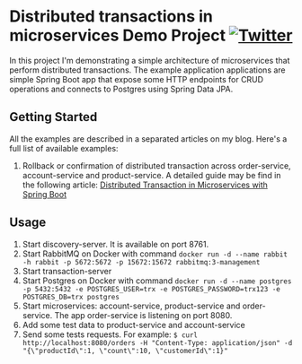 # Distributed transactions in microservices Demo Project [![Twitter](https://img.shields.io/twitter/follow/piotr_minkowski.svg?style=social&logo=twitter&label=Follow%20Me)](https://twitter.com/piotr_minkowski)

In this project I'm demonstrating a simple architecture of microservices that perform distributed transactions. The example application applications are simple Spring Boot app that expose some HTTP endpoints for CRUD operations and connects to Postgres using Spring Data JPA.

## Getting Started 
All the examples are described in a separated articles on my blog. Here's a full list of available examples:
1. Rollback or confirmation of distributed transaction across order-service, account-service and product-service. A detailed guide may be find in the following article: [Distributed Transaction in Microservices with Spring Boot](https://piotrminkowski.com/2020/06/19/distributed-transactions-in-microservices-with-spring-boot/)

## Usage
1. Start discovery-server. It is available on port 8761.
2. Start RabbitMQ on Docker with command `docker run -d --name rabbit -h rabbit -p 5672:5672 -p 15672:15672 rabbitmq:3-management`
3. Start transaction-server
4. Start Postgres on Docker with command `docker run -d --name postgres -p 5432:5432 -e POSTGRES_USER=trx -e POSTGRES_PASSWORD=trx123 -e POSTGRES_DB=trx postgres`
4. Start microservices: account-service, product-service and order-service. The app order-service is listening on port 8080.
5. Add some test data to product-service and account-service
5. Send some tests requests. For example: `$ curl http://localhost:8080/orders -H "Content-Type: application/json" -d "{\"productId\":1, \"count\":10, \"customerId\":1}"`